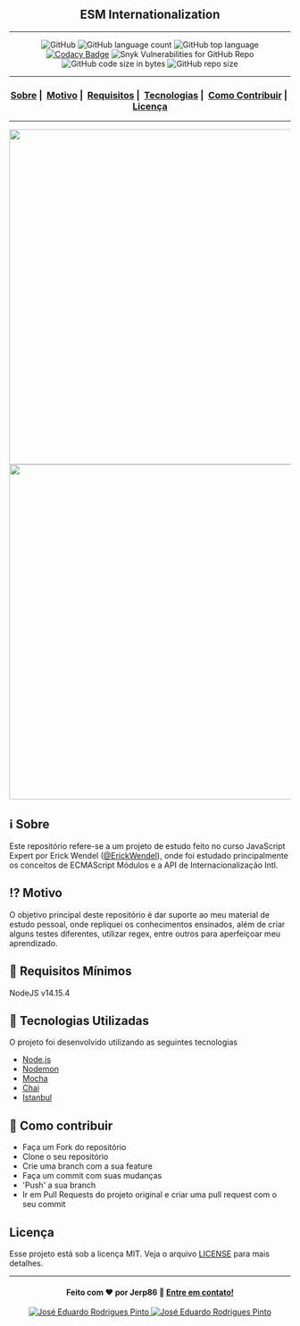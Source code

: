 <h2 align="center">ESM Internationalization</h2>

---

<span align="center">

![GitHub](https://img.shields.io/github/license/jerp86/esm-internationalization?style=plastic)
![GitHub language count](https://img.shields.io/github/languages/count/jerp86/esm-internationalization?style=plastic)
![GitHub top language](https://img.shields.io/github/languages/top/jerp86/esm-internationalization?style=plastic)
[![Codacy Badge](https://app.codacy.com/project/badge/Grade/08e9bb6b09fc4640865bbb8b93806f6b)](https://www.codacy.com/gh/jerp86/esm-internation/dashboard?utm_source=github.com&utm_medium=referral&utm_content=jerp86/esm-internation&utm_campaign=Badge_Grade)
![Snyk Vulnerabilities for GitHub Repo](https://img.shields.io/snyk/vulnerabilities/github/jerp86/esm-internationalization?style=plastic)
![GitHub code size in bytes](https://img.shields.io/github/languages/code-size/jerp86/esm-internationalization?style=plastic)
![GitHub repo size](https://img.shields.io/github/repo-size/jerp86/esm-internationalization?style=plastic)

</span>

---

<h3 align="center">
  <a href="#information_source-sobre">Sobre</a>&nbsp;|&nbsp;
  <a href="#interrobang-motivo">Motivo</a>&nbsp;|&nbsp;
  <a href="#seedling-requisitos-mínimos">Requisitos</a>&nbsp;|&nbsp;
  <a href="#rocket-tecnologias-utilizadas">Tecnologias</a>&nbsp;|&nbsp;
  <a href="#link-como-contribuir">Como Contribuir</a>&nbsp;|&nbsp;
  <a href="#licença">Licença</a>
</h3>

---

<p align="center">
<img src="https://user-images.githubusercontent.com/54115624/197421704-f14902ec-3501-410a-9ce2-72f81f3501e2.png" width="600">
<img src="https://user-images.githubusercontent.com/54115624/197421718-68794532-72da-47ee-b9e3-29da986915f4.png" width="600">
</p>

## :information_source: Sobre

Este repositório refere-se a um projeto de estudo feito no curso JavaScript Expert por Erick Wendel ([@ErickWendel](https://github.com/ErickWendel)), onde foi estudado principalmente os conceitos de ECMAScript Módulos e a API de Internacionalização Intl.

## :interrobang: Motivo

O objetivo principal deste repositório é dar suporte ao meu material de estudo pessoal, onde repliquei os conhecimentos ensinados, além de criar alguns testes diferentes, utilizar regex, entre outros para aperfeiçoar meu aprendizado.

## :seedling: Requisitos Mínimos

NodeJS v14.15.4

## :rocket: Tecnologias Utilizadas

O projeto foi desenvolvido utilizando as seguintes tecnologias

- [Node.js](https://nodejs.org/)
- [Nodemon](https://nodemon.io/)
- [Mocha](https://mochajs.org/)
- [Chai](http://chaijs.com/)
- [Istanbul](https://istanbul.js.org/)

## :link: Como contribuir

- Faça um Fork do repositório
- Clone o seu repositório
- Crie uma branch com a sua feature
- Faça um commit com suas mudanças
- 'Push' a sua branch
- Ir em Pull Requests do projeto original e criar uma pull request com o seu commit

## Licença

Esse projeto está sob a licença MIT. Veja o arquivo [LICENSE](LICENSE) para mais detalhes.

---

<h4 align="center">
  Feito com ❤️ por Jerp86 👋️ <a href="mailto:jerp.dev@gmail.com">Entre em contato!</a>
</h4>

<p align="center">
  <a href="https://www.linkedin.com/in/jerp/">
    <img alt="José Eduardo Rodrigues Pinto" src="https://img.shields.io/badge/LinkedIn-jerp-0e76a8?style=flat&logoColor=white&logo=linkedin">
  </a>
  <a href="https://twitter.com/jerpbtu">
    <img alt="José Eduardo Rodrigues Pinto" src="https://img.shields.io/twitter/follow/jerpbtu?style=flat&logoColor=white&logo=Twitter">
  </a>
</p>
